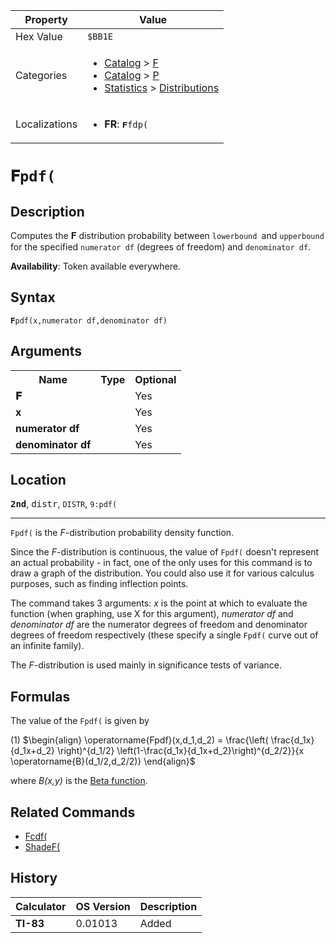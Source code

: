 | Property      | Value |
|---------------|-------|
| Hex Value     | `$BB1E`|
| Categories    | <ul><li>[Catalog](<../categories/Catalog.md>) > [F](<../categories/Catalog.md#F>)</li><li>[Catalog](<../categories/Catalog.md>) > [P](<../categories/Catalog.md#P>)</li><li>[Statistics](<../categories/Statistics.md>) > [Distributions](<../categories/Statistics.md#Distributions>)</li></ul> |
| Localizations | <ul><li><b>FR</b>: `𝐅fdp(`</li></ul> |

# `𝐅pdf(`

## Description
Computes the 𝐅 distribution probability between `lowerbound `and `upperbound` for the specified `numerator df` (degrees of freedom) and `denominator df`.


<b>Availability</b>: Token available everywhere.

## Syntax
`𝐅pdf(x,numerator df,denominator df)`

## Arguments
<table>
<tr><th>Name</th><th>Type</th><th>Optional</th></tr>

<tr><td><b>𝐅</b></td><td></td><td>Yes</td></tr>

<tr><td><b>x</b></td><td></td><td>Yes</td></tr>

<tr><td><b>numerator df</b></td><td></td><td>Yes</td></tr>

<tr><td><b>denominator df</b></td><td></td><td>Yes</td></tr>

</table>

## Location
<tt><kbd><b>2nd</b></kbd></tt>, <kbd>distr</kbd>, `DISTR`, `9:pdf(`
<hr>

`Fpdf(` is the _F_-distribution probability density function.

Since the _F_-distribution is continuous, the value of `Fpdf(` doesn't represent an actual probability - in fact, one of the only uses for this command is to draw a graph of the distribution. You could also use it for various calculus purposes, such as finding inflection points.

The command takes 3 arguments: _x_ is the point at which to evaluate the function (when graphing, use X for this argument), _numerator df_ and _denominator df_ are the numerator degrees of freedom and denominator degrees of freedom respectively (these specify a single `Fpdf(` curve out of an infinite family).

The _F_-distribution is used mainly in significance tests of variance.

## Formulas

The value of the `Fpdf(` is given by

(1) $`\begin{align} \operatorname{Fpdf}(x,d_1,d_2) = \frac{\left( \frac{d_1x}{d_1x+d_2} \right)^{d_1/2} \left(1-\frac{d_1x}{d_1x+d_2}\right)^{d_2/2}}{x \operatorname{B}(d_1/2,d_2/2)} \end{align}`$ 

where _B(x,y)_ is the [Beta function](http://en.wikipedia.org/wiki/beta_function).

## Related Commands

*   [Fcdf(](/fcdf)
*   [ShadeF(](/shadef)

## History
| Calculator | OS Version | Description |
|------------|------------|-------------|
| <b>TI-83</b> | 0.01013 | Added |


